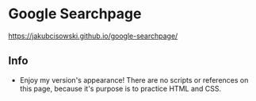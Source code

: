 # Google Searchpage
https://jakubcisowski.github.io/google-searchpage/

## Info
*	Enjoy my version's appearance! There are no scripts or references on this page, because it's purpose is to practice HTML and CSS.
